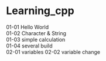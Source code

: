 # Learning_cpp

01-01 Hello World  
01-02 Character & String  
01-03 simple calculation  
01-04 several build      
02-01 variables
02-02 variable change